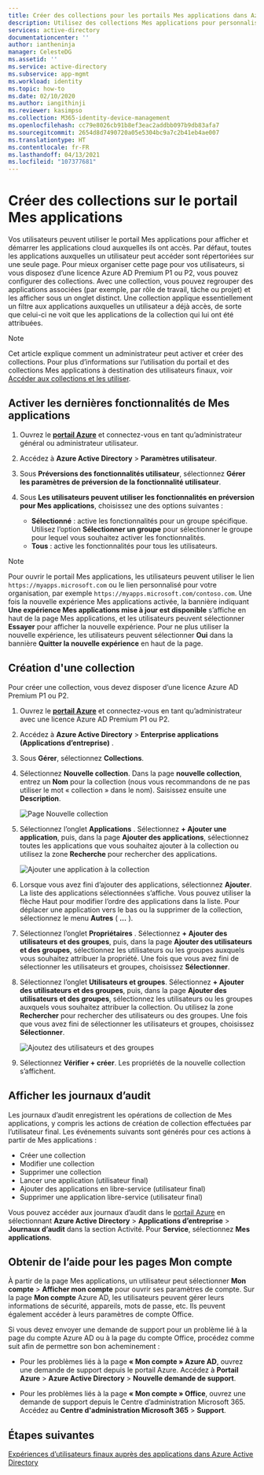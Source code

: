 ```yaml
---
title: Créer des collections pour les portails Mes applications dans Azure Active Directory | Microsoft Docs
description: Utilisez des collections Mes applications pour personnaliser les pages Mes applications afin de simplifier l’expérience Mes applications pour vos utilisateurs finaux. Organisez les applications en groupes avec des onglets distincts.
services: active-directory
documentationcenter: ''
author: iantheninja
manager: CelesteDG
ms.assetid: ''
ms.service: active-directory
ms.subservice: app-mgmt
ms.workload: identity
ms.topic: how-to
ms.date: 02/10/2020
ms.author: iangithinji
ms.reviewer: kasimpso
ms.collection: M365-identity-device-management
ms.openlocfilehash: cc79e8026cb91b8ef3eac2addbb097b9db83afa7
ms.sourcegitcommit: 2654d8d7490720a05e5304bc9a7c2b41eb4ae007
ms.translationtype: HT
ms.contentlocale: fr-FR
ms.lasthandoff: 04/13/2021
ms.locfileid: "107377681"
---
```

# <a name="create-collections-on-the-my-apps-portal"></a>Créer des collections sur le portail Mes applications

Vos utilisateurs peuvent utiliser le portail Mes applications pour afficher et démarrer les applications cloud auxquelles ils ont accès. Par défaut, toutes les applications auxquelles un utilisateur peut accéder sont répertoriées sur une seule page. Pour mieux organiser cette page pour vos utilisateurs, si vous disposez d’une licence Azure AD Premium P1 ou P2, vous pouvez configurer des collections. Avec une collection, vous pouvez regrouper des applications associées (par exemple, par rôle de travail, tâche ou projet) et les afficher sous un onglet distinct. Une collection applique essentiellement un filtre aux applications auxquelles un utilisateur a déjà accès, de sorte que celui-ci ne voit que les applications de la collection qui lui ont été attribuées.

> [!NOTE]
> Cet article explique comment un administrateur peut activer et créer des collections. Pour plus d’informations sur l’utilisation du portail et des collections Mes applications à destination des utilisateurs finaux, voir [Accéder aux collections et les utiliser](../user-help/my-applications-portal-workspaces.md).

## <a name="enable-the-latest-my-apps-features"></a>Activer les dernières fonctionnalités de Mes applications

1. Ouvrez le [**portail Azure**](https://portal.azure.com/) et connectez-vous en tant qu’administrateur général ou administrateur utilisateur.

2. Accédez à **Azure Active Directory** > **Paramètres utilisateur**.

3. Sous **Préversions des fonctionnalités utilisateur**, sélectionnez **Gérer les paramètres de préversion de la fonctionnalité utilisateur**.

4. Sous **Les utilisateurs peuvent utiliser les fonctionnalités en préversion pour Mes applications**, choisissez une des options suivantes :
   * **Sélectionné** : active les fonctionnalités pour un groupe spécifique. Utilisez l’option **Sélectionner un groupe** pour sélectionner le groupe pour lequel vous souhaitez activer les fonctionnalités.  
   * **Tous** : active les fonctionnalités pour tous les utilisateurs.

> [!NOTE]
> Pour ouvrir le portail Mes applications, les utilisateurs peuvent utiliser le lien `https://myapps.microsoft.com` ou le lien personnalisé pour votre organisation, par exemple `https://myapps.microsoft.com/contoso.com`. Une fois la nouvelle expérience Mes applications activée, la bannière indiquant **Une expérience Mes applications mise à jour est disponible** s’affiche en haut de la page Mes applications, et les utilisateurs peuvent sélectionner **Essayer** pour afficher la nouvelle expérience. Pour ne plus utiliser la nouvelle expérience, les utilisateurs peuvent sélectionner **Oui** dans la bannière **Quitter la nouvelle expérience** en haut de la page.

## <a name="create-a-collection"></a>Création d'une collection

Pour créer une collection, vous devez disposer d’une licence Azure AD Premium P1 ou P2.

1. Ouvrez le [**portail Azure**](https://portal.azure.com/) et connectez-vous en tant qu’administrateur avec une licence Azure AD Premium P1 ou P2.

2. Accédez à **Azure Active Directory** > **Enterprise applications (Applications d’entreprise)** .

3. Sous **Gérer**, sélectionnez **Collections**.

4. Sélectionnez **Nouvelle collection**. Dans la page **nouvelle collection**, entrez un **Nom** pour la collection (nous vous recommandons de ne pas utiliser le mot « collection » dans le nom). Saisissez ensuite une **Description**.

   ![Page Nouvelle collection](media/acces-panel-collections/new-collection.png)

5. Sélectionnez l’onglet **Applications** . Sélectionnez **+ Ajouter une application**, puis, dans la page **Ajouter des applications**, sélectionnez toutes les applications que vous souhaitez ajouter à la collection ou utilisez la zone **Recherche** pour rechercher des applications.

   ![Ajouter une application à la collection](media/acces-panel-collections/add-applications.png)

6. Lorsque vous avez fini d’ajouter des applications, sélectionnez **Ajouter**. La liste des applications sélectionnées s’affiche. Vous pouvez utiliser la flèche Haut pour modifier l’ordre des applications dans la liste. Pour déplacer une application vers le bas ou la supprimer de la collection, sélectionnez le menu **Autres** ( **...** ).

7. Sélectionnez l’onglet **Propriétaires** . Sélectionnez **+ Ajouter des utilisateurs et des groupes**, puis, dans la page **Ajouter des utilisateurs et des groupes**, sélectionnez les utilisateurs ou les groupes auxquels vous souhaitez attribuer la propriété. Une fois que vous avez fini de sélectionner les utilisateurs et groupes, choisissez **Sélectionner**.

9. Sélectionnez l’onglet **Utilisateurs et groupes**. Sélectionnez **+ Ajouter des utilisateurs et des groupes**, puis, dans la page **Ajouter des utilisateurs et des groupes**, sélectionnez les utilisateurs ou les groupes auxquels vous souhaitez attribuer la collection. Ou utilisez la zone **Rechercher** pour rechercher des utilisateurs ou des groupes. Une fois que vous avez fini de sélectionner les utilisateurs et groupes, choisissez **Sélectionner**.

   ![Ajoutez des utilisateurs et des groupes](media/acces-panel-collections/add-users-and-groups.png)

11. Sélectionnez **Vérifier + créer**. Les propriétés de la nouvelle collection s’affichent.


## <a name="view-audit-logs"></a>Afficher les journaux d’audit

Les journaux d’audit enregistrent les opérations de collection de Mes applications, y compris les actions de création de collection effectuées par l’utilisateur final. Les événements suivants sont générés pour ces actions à partir de Mes applications :

* Créer une collection
* Modifier une collection
* Supprimer une collection
* Lancer une application (utilisateur final)
* Ajouter des applications en libre-service (utilisateur final)
* Supprimer une application libre-service (utilisateur final)

Vous pouvez accéder aux journaux d’audit dans le [portail Azure](https://portal.azure.com) en sélectionnant **Azure Active Directory** > **Applications d’entreprise**  > **Journaux d’audit** dans la section Activité. Pour **Service**, sélectionnez **Mes applications**.

## <a name="get-support-for-my-account-pages"></a>Obtenir de l’aide pour les pages Mon compte

À partir de la page Mes applications, un utilisateur peut sélectionner **Mon compte** > **Afficher mon compte** pour ouvrir ses paramètres de compte. Sur la page **Mon compte** Azure AD, les utilisateurs peuvent gérer leurs informations de sécurité, appareils, mots de passe, etc. Ils peuvent également accéder à leurs paramètres de compte Office.

Si vous devez envoyer une demande de support pour un problème lié à la page du compte Azure AD ou à la page du compte Office, procédez comme suit afin de permettre son bon acheminement : 

* Pour les problèmes liés à la page **« Mon compte » Azure AD**, ouvrez une demande de support depuis le portail Azure. Accédez à **Portail Azure** > **Azure Active Directory** > **Nouvelle demande de support**.

* Pour les problèmes liés à la page **« Mon compte » Office**, ouvrez une demande de support depuis le Centre d’administration Microsoft 365. Accédez au **Centre d'administration Microsoft 365** > **Support**. 

## <a name="next-steps"></a>Étapes suivantes
[Expériences d’utilisateurs finaux auprès des applications dans Azure Active Directory](end-user-experiences.md)